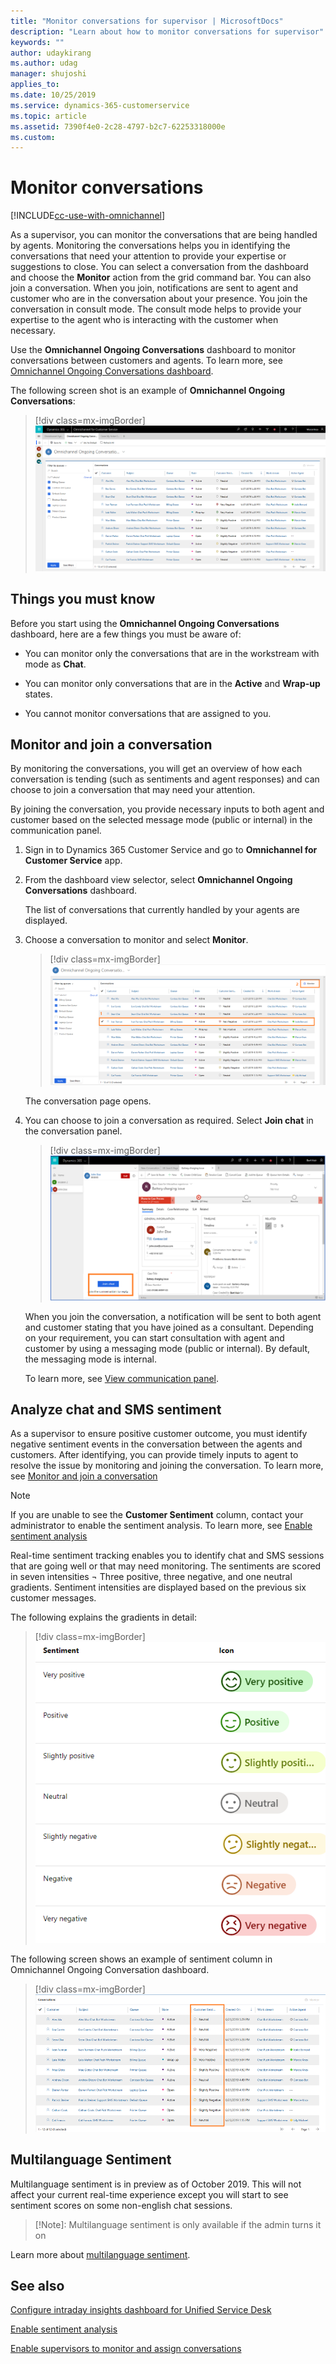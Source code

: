 ```yaml
---
title: "Monitor conversations for supervisor | MicrosoftDocs"
description: "Learn about how to monitor conversations for supervisor"
keywords: ""
author: udaykirang
ms.author: udag
manager: shujoshi
applies_to: 
ms.date: 10/25/2019
ms.service: dynamics-365-customerservice
ms.topic: article
ms.assetid: 7390f4e0-2c28-4797-b2c7-62253318000e
ms.custom: 
---
```


# Monitor conversations

[!INCLUDE[cc-use-with-omnichannel](../../includes/cc-use-with-omnichannel.md)]

As a supervisor, you can monitor the conversations that are being handled by agents. Monitoring the conversations helps you in identifying the conversations that need your attention to provide your expertise or suggestions to close. You can select a conversation from the dashboard and choose the **Monitor** action from the grid command bar. You can also join a conversation. When you join, notifications are sent to agent and customer who are in the conversation about your presence. You join the conversation in consult mode. The consult mode helps to provide your expertise to the agent who is interacting with the customer when necessary.

Use the **Omnichannel Ongoing Conversations** dashboard to monitor conversations between customers and agents. To learn more, see [Omnichannel Ongoing Conversations dashboard](ongoing-conversations-dashboard.md).

The following screen shot is an example of **Omnichannel Ongoing Conversations**:

> [!div class=mx-imgBorder]
> ![Omnichannel Ongoing Conversations dashboard example](../media/supervisor-ongoing-conversations-dashboard.png "Omnichannel Ongoing Conversations dashboard example")

## Things you must know

Before you start using the **Omnichannel Ongoing Conversations** dashboard, here are a few things you must be aware of:

-	You can monitor only the conversations that are in the workstream with mode as **Chat**.

-	You can monitor only conversations that are in the **Active** and **Wrap-up** states.

-	You cannot monitor conversations that are assigned to you.

## Monitor and join a conversation

By monitoring the conversations, you will get an overview of how each conversation is tending (such as sentiments and agent responses) and can choose to join a conversation that may need your attention. 
  
By joining the conversation, you provide necessary inputs to both agent and customer based on the selected message mode (public or internal) in the communication panel.

1.	Sign in to Dynamics 365 Customer Service and go to **Omnichannel for Customer Service** app.

2.  From the dashboard view selector, select **Omnichannel Ongoing Conversations** dashboard.

    The list of conversations that currently handled by your agents are displayed. 

2.	Choose a conversation to monitor and select **Monitor**.

    > [!div class=mx-imgBorder]
    > ![Select monitor option](../media/supervisor-select-monitor-conversation.png "Select monitor option")

    The conversation page opens.

3.	You can choose to join a conversation as required. Select **Join chat** in the conversation panel.

    > [!div class=mx-imgBorder]
    > ![Select join chat](../media/supervisor-select-join-chat.png "Select join chat")

    When you join the conversation, a notification will be sent to both agent and customer stating that you have joined as a consultant. Depending on your requirement, you can start consultation with agent and customer by using a messaging mode (public or internal). By default, the messaging mode is internal.
    
    To learn more, see [View communication panel](../agent/agent-oc/oc-conversation-control.md).

## Analyze chat and SMS sentiment

As a supervisor to ensure positive customer outcome, you must identify negative sentiment events in the conversation between the agents and customers. After identifying, you can provide timely inputs to agent to resolve the issue by monitoring and joining the conversation. To learn more, see [Monitor and join a conversation](#monitor-and-join-a-conversation)

> [!NOTE]
> If you are unable to see the **Customer Sentiment** column, contact your administrator to enable the sentiment analysis. To learn more, see [Enable sentiment analysis](../administrator/enable-sentiment-analysis.md) 

Real-time sentiment tracking enables you to identify chat and SMS sessions that are going well or that may need monitoring. The sentiments are scored in seven intensities ¬ Three positive, three negative, and one neutral gradients. Sentiment intensities are displayed based on the previous six customer messages. 

The following explains the gradients in detail:

> [!div class=mx-imgBorder]
> ![Customer sentiment column](../media/oc-sentiment-chart.png "Customer sentiment column")

The following screen shows an example of sentiment column in Omnichannel Ongoing Conversation dashboard.

> [!div class=mx-imgBorder]
> ![Customer sentiment column](../media/supervisor-customer-sentiment-column.png "Customer sentiment column")

## Multilanguage Sentiment

Multilanguage sentiment is in preview as of October 2019. This will not affect your current real-time experience except you will start to see sentiment scores on some non-english chat sessions.

> [!Note]:
> Multilanguage sentiment is only available if the admin turns it on

Learn more about [multilanguage sentiment](https://docs.microsoft.com/en-us/dynamics365/omnichannel/administrator/enable-sentiment-analysis).

## See also

[Configure intraday insights dashboard for Unified Service Desk](../administrator/configure-intraday-dashboard-supervisor.md)

[Enable sentiment analysis](../administrator/enable-sentiment-analysis.md)

[Enable supervisors to monitor and assign conversations](../administrator/configure-ongoing-conversations-settings.md)

